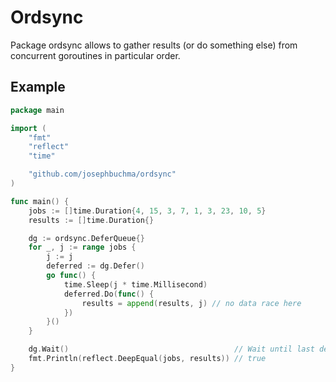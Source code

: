 
# Ordsync

Package ordsync allows to gather results (or do something else)
from concurrent goroutines in particular order.

## Example

```go
package main

import (
	"fmt"
	"reflect"
	"time"

	"github.com/josephbuchma/ordsync"
)

func main() {
	jobs := []time.Duration{4, 15, 3, 7, 1, 3, 23, 10, 5}
	results := []time.Duration{}

	dg := ordsync.DeferQueue{}
	for _, j := range jobs {
		j := j
		deferred := dg.Defer()
		go func() {
			time.Sleep(j * time.Millisecond)
			deferred.Do(func() {
				results = append(results, j) // no data race here
			})
		}()
	}

	dg.Wait()                                     // Wait until last deferred function is done
	fmt.Println(reflect.DeepEqual(jobs, results)) // true
}

```
